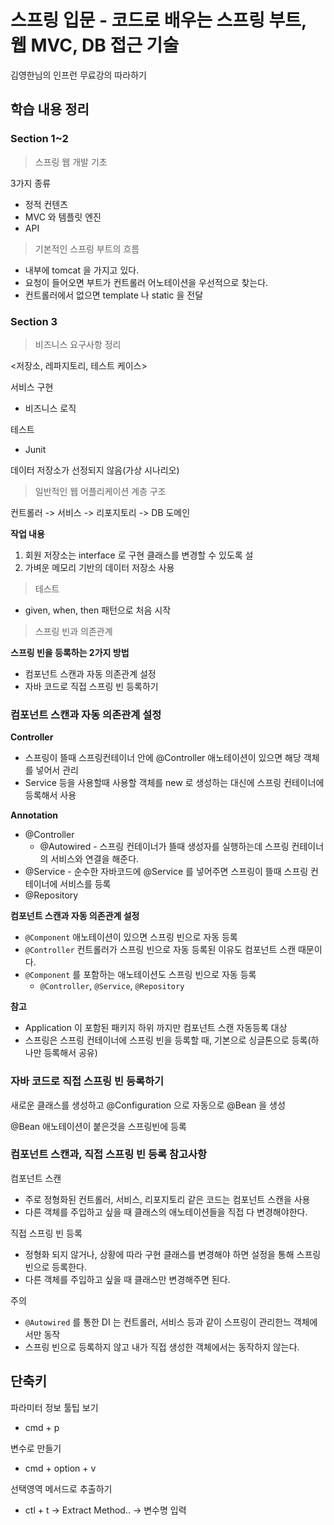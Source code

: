 # 스프링 입문 - 코드로 배우는 스프링 부트, 웹 MVC, DB 접근 기술
김영한님의 인프런 무료강의 따라하기

## 학습 내용 정리

### Section 1~2
> 스프링 웹 개발 기초

3가지 종류

- 정적 컨텐츠
- MVC 와 템플릿 엔진
- API

> 기본적인 스프링 부트의 흐름

- 내부에 tomcat 을 가지고 있다.
- 요청이 들어오면 부트가 컨트롤러 어노테이션을 우선적으로 찾는다.
- 컨트롤러에서 없으면 template 나 static 을 전달
 
### Section 3
> 비즈니스 요구사항 정리

<저장소, 레파지토리, 테스트 케이스>

서비스 구현
- 비즈니스 로직

테스트
- Junit

데이터 저장소가 선정되지 않음(가상 시나리오)

> 일반적인 웹 어플리케이션 계층 구조

컨트롤러 -> 서비스 -> 리포지토리 -> DB
도메인

**작업 내용**
1. 회원 저장소는 interface 로 구현 클래스를 변경할 수 있도록 설
2. 가벼운 메모리 기반의 데이터 저장소 사용

> 테스트 
- given, when, then 패턴으로 처음 시작

> 스프링 빈과 의존관계

**스프링 빈을 등록하는 2가지 방법**
- 컴포넌트 스캔과 자동 의존관계 설정
- 자바 코드로 직접 스프링 빈 등록하기

### 컴포넌트 스캔과 자동 의존관계 설정

**Controller**
- 스프링이 뜰때 스프링컨테이너 안에 @Controller 애노테이션이 있으면 해당 객체를 넣어서 관리
- Service 등을 사용할때 사용할 객체를 new 로 생성하는 대신에 스프링 컨테이너에 등록해서 사용

**Annotation**
- @Controller
    - @Autowired - 스프링 컨테이너가 뜰때 생성자를 실행하는데 스프링 컨테이너의 서비스와 연결을 해준다.
- @Service - 순수한 자바코드에 @Service 를 넣어주면 스프링이 뜰때 스프링 컨테이너에 서비스를 등록
- @Repository

**컴포넌트 스캔과 자동 의존관계 설정**
- `@Component` 애노테이션이 있으면 스프링 빈으로 자동 등록
- `@Controller` 컨트롤러가 스프링 빈으로 자동 등록된 이유도 컴포넌트 스캔 때문이다.
- `@Component` 를 포함하는 애노테이션도 스프링 빈으로 자동 등록
    - `@Controller`, `@Service`, `@Repository`

**참고**
- Application 이 포함된 패키지 하위 까지만 컴포넌트 스캔 자동등록 대상
- 스프링은 스프링 컨테이너에 스프링 빈을 등록할 때, 기본으로 싱글톤으로 등록(하나만 등록해서 공유)

### 자바 코드로 직접 스프링 빈 등록하기

새로운 클래스를 생성하고 @Configuration 으로 자동으로 @Bean 을 생성

@Bean 애노테이션이 붙은것을 스프링빈에 등록


### 컴포넌트 스캔과, 직접 스프링 빈 등록 참고사항
컴포넌트 스캔
- 주로 정형화된 컨트롤러, 서비스, 리포지토리 같은 코드는 컴포넌트 스캔을 사용
- 다른 객체를 주입하고 싶을 때 클래스의 애노테이션들을 직접 다 변경해야한다.

직접 스프링 빈 등록
- 정형화 되지 않거나, 상황에 따라 구현 클래스를 변경해야 하면 설정을 통해 스프링 빈으로 등록한다.
- 다른 객체를 주입하고 싶을 때 클래스만 변경해주면 된다.

주의
- `@Autowired` 를 통한 DI 는 컨트롤러, 서비스 등과 같이 스프링이 관리한느 객체에서만 동작
- 스프링 빈으로 등록하지 않고 내가 직접 생성한 객체에서는 동작하지 않는다.


## 단축키

파라미터 정보 툴팁 보기
- cmd + p

변수로 만들기 
- cmd + option + v

선택영역 메서드로 추출하기
- ctl + t -> Extract Method.. -> 변수명 입력
